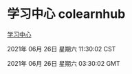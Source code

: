 # 学习中心 colearnhub
[学习中心](http://59.174.26.185:56308/colearnhub/)

2021年 06月 26日 星期六 11:30:02 CST

2021年 06月 26日 星期六 03:30:02 GMT
